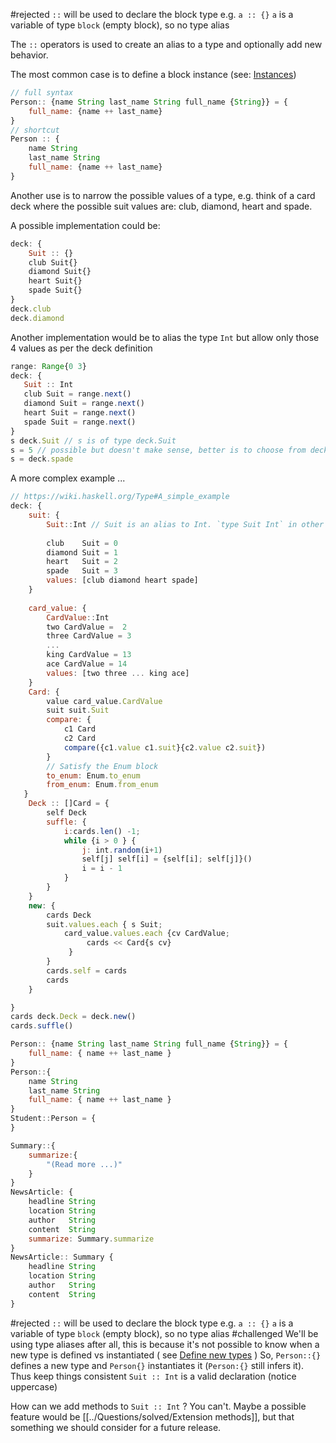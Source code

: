 #rejected `::` will be used to declare the block type e.g. `a :: {}`  `a` is a variable of type `block` (empty block), so no type alias

The `::` operators is used to create an alias to a type and optionally add new behavior. 

The most common case is to define a block instance (see: [Instances](Instances.md))

```javascript
// full syntax
Person:: {name String last_name String full_name {String}} = {
    full_name: {name ++ last_name}
}
// shortcut
Person :: {
    name String
    last_name String
    full_name: {name ++ last_name}
}
```

Another use is to narrow the possible values of a type, e.g. think of a card deck where the possible suit values are: club, diamond, heart and spade. 

A possible implementation could be: 
```javascript
deck: {
    Suit :: {}
    club Suit{}
    diamond Suit{}
    heart Suit{}
    spade Suit{}
}
deck.club
deck.diamond
```

Another implementation would be to alias the type `Int` but allow only those 4 values as per the deck definition

```javascript
range: Range{0 3}
deck: {
   Suit :: Int
   club Suit = range.next()
   diamond Suit = range.next()
   heart Suit = range.next()
   spade Suit = range.next()
}
s deck.Suit // s is of type deck.Suit
s = 5 // possible but doesn't make sense, better is to choose from deck
s = deck.spade

```

A more complex example ... 

```javascript
// https://wiki.haskell.org/Type#A_simple_example
deck: {
    suit: {
        Suit::Int // Suit is an alias to Int. `type Suit Int` in other languages
        
        club    Suit = 0
        diamond Suit = 1
        heart   Suit = 2
        spade   Suit = 3
        values: [club diamond heart spade]
    }
    
    card_value: {
        CardValue::Int
        two CardValue =  2
        three CardValue = 3
        ...
        king CardValue = 13
        ace CardValue = 14
        values: [two three ... king ace]
    }
    Card: {
        value card_value.CardValue
        suit suit.Suit
        compare: {
            c1 Card
            c2 Card
            compare({c1.value c1.suit}{c2.value c2.suit})
        }
        // Satisfy the Enum block
        to_enum: Enum.to_enum
        from_enum: Enum.from_enum
   }
    Deck :: []Card = {
        self Deck
        suffle: {
            i:cards.len() -1;
            while {i > 0 } {
                j: int.random(i+1)
                self[j] self[i] = {self[i]; self[j]}()
                i = i - 1
            }
        }
    }
    new: {
        cards Deck
        suit.values.each { s Suit; 
            card_value.values.each {cv CardValue;
                 cards << Card{s cv}
             }
        }
        cards.self = cards
        cards
    }

}
cards deck.Deck = deck.new()
cards.suffle()

Person:: {name String last_name String full_name {String}} = {
    full_name: { name ++ last_name }
}
Person::{
    name String
    last_name String
    full_name: { name ++ last_name }
}
Student::Person = {
}

Summary::{
    summarize:{
        "(Read more ...)"
    }
}
NewsArticle: {
    headline String
    location String
    author   String
    content  String
    summarize: Summary.summarize
}
NewsArticle:: Summary {
    headline String
    location String
    author   String
    content  String
}
```

#rejected `::` will be used to declare the block type e.g. `a :: {}`  `a` is a variable of type `block` (empty block), so no type alias
#challenged We'll be using type aliases after all, this is because it's not possible to know when a new type is defined vs instantiated ( see [Define new types](Define%20new%20types.md) )
So, `Person::{}` defines a new type and `Person{}`  instantiates it (`Person:{}` still infers it). Thus keep things consistent `Suit :: Int` is a valid declaration (notice uppercase)


How can we add methods to `Suit :: Int` ?  You can't. Maybe a possible feature would be [[../Questions/solved/Extension methods]], but that something we should consider for a future release.

